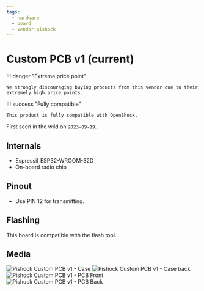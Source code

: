 ```yaml
---
tags:
  - hardware
  - board
  - vendor:pishock
---
```


# Custom PCB v1 (current)

!!! danger "Extreme price point"

    We strongly discouraging buying products from this vendor due to their extremely high price points. 

!!! success "Fully compatible"

    This product is fully compatible with OpenShock.

First seen in the wild on `2023-09-19`.

## Internals
- Espressif ESP32-WROOM-32D
- On-board radio chip

## Pinout
- Use PIN 12 for transmitting.

## Flashing

This board is compatible with the flash tool.

## Media

![Pishock Custom PCB v1 - Case](/static/pishock-custom-v1/case.jpg)
![Pishock Custom PCB v1 - Case back](/static/pishock-custom-v1/case-back.jpg)
![Pishock Custom PCB v1 - PCB Front](/static/pishock-custom-v1/pcb-front.jpg)
![Pishock Custom PCB v1 - PCB Back](/static/pishock-custom-v1/pcb-back.jpg)